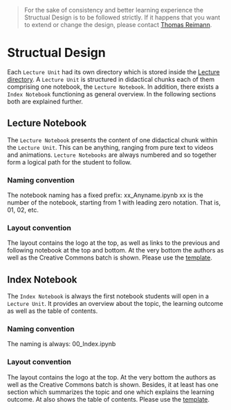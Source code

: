 > For the sake of consistency and better learning experience the Structual Design is to be followed strictly. If it happens that you want to extend or change the design, please contact [Thomas Reimann](mailto:Thomas.Reimann@tu-dresden.de).

# Structual Design
Each `Lecture Unit` had its own directory which is stored inside the [Lecture directory](../../Lectures). A `Lecture Unit` is structured in didactical chunks each of them comprising one notebook, the `Lecture Notebook`. In addition, there exists a `Index Notebook` functioning as general overview. In the following sections both are explained further.

## Lecture Notebook
The `Lecture Notebook` presents the content of one didactical chunk within the `Lecture Unit`. This can be anything, ranging from pure text to videos and animations. `Lecture Notebooks` are always numbered and so together form a logical path for the student to follow.

### Naming convention
The notebook naming has a fixed prefix:
xx_Anyname.ipynb
xx is the number of the notebook, starting from 1 with leading zero notation. That is, 01, 02, etc.

### Layout convention
The layout contains the logo at the top, as well as links to the previous and following notebook at the top and bottom. At the very bottom the authors as well as the Creative Commons batch is shown.
Please use the [template](lectureNotebook_template.ipynb).

## Index Notebook
The `Index Notebook` is always the first notebook students will open in a `Lecture Unit`. It provides an overview about the topic, the learning outcome as well as the table of contents.

### Naming convention
The naming is always:
00_Index.ipynb

### Layout convention
The layout contains the logo at the top. At the very bottom the authors as well as the Creative Commons batch is shown. Besides, it at least has one section which summarizes the topic and one which explains the learning outcome. At also shows the  table of contents.
Please use the [template](indexNotebook_template.ipynb).
